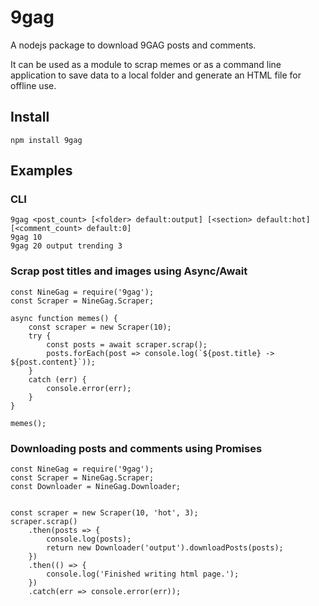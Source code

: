 # 9gag
A nodejs package to download 9GAG posts and comments.

It can be used as a module to scrap memes or as a command line application to save data to a local folder and generate an HTML file for offline use.

## Install
    npm install 9gag

## Examples
### CLI
    9gag <post_count> [<folder> default:output] [<section> default:hot] [<comment_count> default:0]
    9gag 10
    9gag 20 output trending 3


### Scrap post titles and images using Async/Await
    const NineGag = require('9gag');
    const Scraper = NineGag.Scraper;
    
    async function memes() {
        const scraper = new Scraper(10);
        try {
            const posts = await scraper.scrap();
            posts.forEach(post => console.log(`${post.title} -> ${post.content}`));
        }
        catch (err) {
            console.error(err);
        }
    }

    memes();



### Downloading posts and comments using Promises
    const NineGag = require('9gag');
    const Scraper = NineGag.Scraper;
    const Downloader = NineGag.Downloader;


    const scraper = new Scraper(10, 'hot', 3);
    scraper.scrap()
        .then(posts => {
            console.log(posts);
            return new Downloader('output').downloadPosts(posts);
        })
        .then(() => {
            console.log('Finished writing html page.');
        })
        .catch(err => console.error(err));
